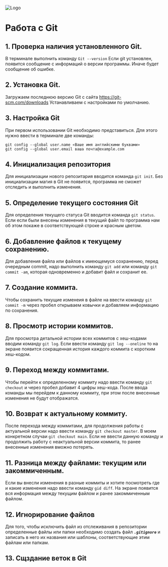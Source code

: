![Logo](Git-Logo-1788C.png)
# Работа с Git

## 1. Проверка наличия установленного Git.
В терминале выполнить команду `Git --version`
Если git установлен, появится сообщение с информаций о версии программы. Иначе будет сообщение об ошибке.

## 2. Установка Git.
Загружаем последнюю версию Git с сайта https://git-scm.com/downloads
Устанавливаем с настройками по умолчанию.

## 3. Настройка Git
При первом использовании Git необходимо представиться. Для этого нужно ввести в терминале две команды: 
```
git config --global user.name «Ваше имя английскими буквами»
git config --global user.email ваша почта@example.com
```

## 4. Инициализация репозитория
Для инициализации нового репозитария вводится команда `git init`. Без инициализации магия в Git не появится, программа не сможет отследить и выполнить изменения.

## 5. Определение текущего состояния Git
Для определения текущего статуса Git вводится команда `git status`. Если если были внесены изменения в текущий файл то программа нам об этом покаже в соответствующей строке и красным цветом.

## 6. Добавление файлов к текущему сохранению.
Для добавления файла или файлов к имеющемуся сохранению, перед очередным commit, надо выполнить команду `git add` или команду `git commit -am`, которая одновременно и добавит файл и сохранит ее.

## 7. Создание коммита.
Чтобы сохранить текущие изменеия в файле на ввести команду `git commit -m` через пробел открываем ковычки и добавляем информацию по сохранения.

## 8. Просмотр истории коммитов.
Для просмотра детальной истории всех коммитов с хеш-кодами вводим команду `git log`. Если ввести команду `git log --oneline` то на экране появится сокращенная история каждого коммита с коротким хеш-кодом.

## 9. Переход между коммитами.
Чтобы перейти к определенному коммиту надо ввести команду `git checkout` и через пробел добавит 4 цифры хеш-кода. После ввода команды мы перейдем к данному коммиту, при этом после внесенные изменения не будут отображатся.

## 10. Возврат к актуальному коммиту.
После перехода между коммитами, для продолжения работы с актуальной версии надо ввести команду `git checkout master`. В моем конкретном случаи `git checkout main`. Если не ввести данную команду и продолжить работу с неактуальной версии коммита, то ранее внесенные изменения вможно потерять.

## 11. Разница между файлами: текущим или закоммиченным.
Если вы внесли изменения в разные коммиты и хотите посмотреть где и какие изменения надо ввести команду `gid diff`. На экране появится вся информация между текущим файлом и ранее закоммиченным файлом.

## 12. Игнорирование файлов
Для того, чтобы исключить файл из отслеживания в репозитории определенные файлы или папки необходимо создать файл ***`.gitignore`*** и записать в него их названия или шаблоны, соответствующие этим файлам или папкам.

## 13. Сщздание веток в Git